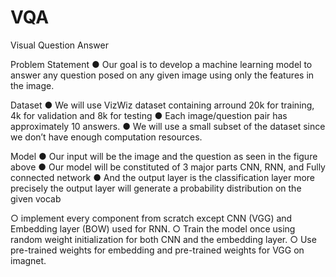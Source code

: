 # VQA  
Visual Question Answer

Problem Statement
  ● Our goal is to develop a machine learning model to answer any question
    posed on any given image using only the features in the image.
    
Dataset
  ● We will use VizWiz dataset containing arround 20k for training, 4k for
    validation and 8k for testing
  ● Each image/question pair has approximately 10 answers.
  ● We will use a small subset of the dataset since we don’t have enough
    computation resources.

Model
  ● Our input will be the image and the question as seen in the figure above
  ● Our model will be constituted of 3 major parts CNN, RNN, and Fully connected network
  ● And the output layer is the classification layer more precisely the output layer will
    generate a probability distribution on the given vocab
  
○ implement every component from scratch except CNN (VGG) and Embedding
layer (BOW) used for RNN.
○ Train the model once using random weight initialization for both CNN and the
embedding layer.
○ Use pre-trained weights for embedding and pre-trained weights for VGG on
imagnet.
